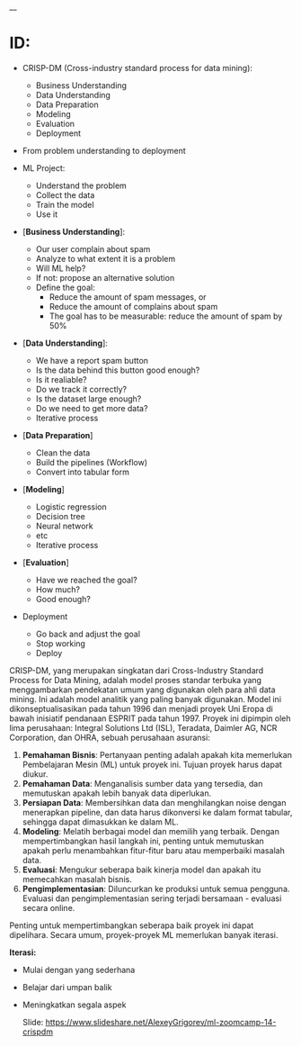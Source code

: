 __

# ID:

* CRISP-DM (Cross-industry standard process for data mining):
   * Business Understanding
   * Data Understanding
   * Data Preparation
   * Modeling
   * Evaluation
   * Deployment

* From problem understanding to deployment
* ML Project:
  * Understand the problem
  * Collect the data
  * Train the model
  * Use it
 
* [**Business Understanding**]:
    * Our user complain about spam
    * Analyze to what extent it is a problem
    * Will ML help?
    * If not: propose an alternative solution
    *  Define the goal:
        * Reduce the amount of spam messages, or
        * Reduce the amount of complains about spam
        * The goal has to be measurable: reduce the amount of spam by 50%
 

* [**Data Understanding**]:
  * We have a report spam button
  * Is the data behind this button good enough?
  * Is it realiable?
  * Do we track it correctly?
  * Is the dataset large enough?
  * Do we need to get more data?
  * Iterative process


* [**Data Preparation**]
  * Clean the data
  * Build the pipelines (Workflow)
  * Convert into tabular form


* [**Modeling**]
  * Logistic regression
  * Decision tree
  * Neural network
  * etc
  * Iterative process
 
* [**Evaluation**]
  * Have we reached the goal?
  * How much?
  * Good enough?
 
* Deployment
  * Go back and adjust the goal
  * Stop working
  * Deploy

CRISP-DM, yang merupakan singkatan dari Cross-Industry Standard Process for Data Mining, adalah model proses standar terbuka yang menggambarkan pendekatan umum yang digunakan oleh para ahli data mining. 
Ini adalah model analitik yang paling banyak digunakan. Model ini dikonseptualisasikan pada tahun 1996 dan menjadi proyek Uni Eropa di bawah inisiatif pendanaan ESPRIT pada tahun 1997. 
Proyek ini dipimpin oleh lima perusahaan: Integral Solutions Ltd (ISL), Teradata, Daimler AG, NCR Corporation, dan OHRA, sebuah perusahaan asuransi:

1. **Pemahaman Bisnis**: Pertanyaan penting adalah apakah kita memerlukan Pembelajaran Mesin (ML) untuk proyek ini. Tujuan proyek harus dapat diukur.
2. **Pemahaman Data**: Menganalisis sumber data yang tersedia, dan memutuskan apakah lebih banyak data diperlukan.
3. **Persiapan Data**: Membersihkan data dan menghilangkan noise dengan menerapkan pipeline, dan data harus dikonversi ke dalam format tabular, sehingga dapat dimasukkan ke dalam ML.
4. **Modeling**: Melatih berbagai model dan memilih yang terbaik. Dengan mempertimbangkan hasil langkah ini, penting untuk memutuskan apakah perlu menambahkan fitur-fitur baru atau memperbaiki masalah data.
5. **Evaluasi**: Mengukur seberapa baik kinerja model dan apakah itu memecahkan masalah bisnis.
6. **Pengimplementasian**: Diluncurkan ke produksi untuk semua pengguna. Evaluasi dan pengimplementasian sering terjadi bersamaan - evaluasi secara online.


Penting untuk mempertimbangkan seberapa baik proyek ini dapat dipelihara.
Secara umum, proyek-proyek ML memerlukan banyak iterasi.

**Iterasi:**

* Mulai dengan yang sederhana
* Belajar dari umpan balik
* Meningkatkan segala aspek

  Slide: https://www.slideshare.net/AlexeyGrigorev/ml-zoomcamp-14-crispdm




